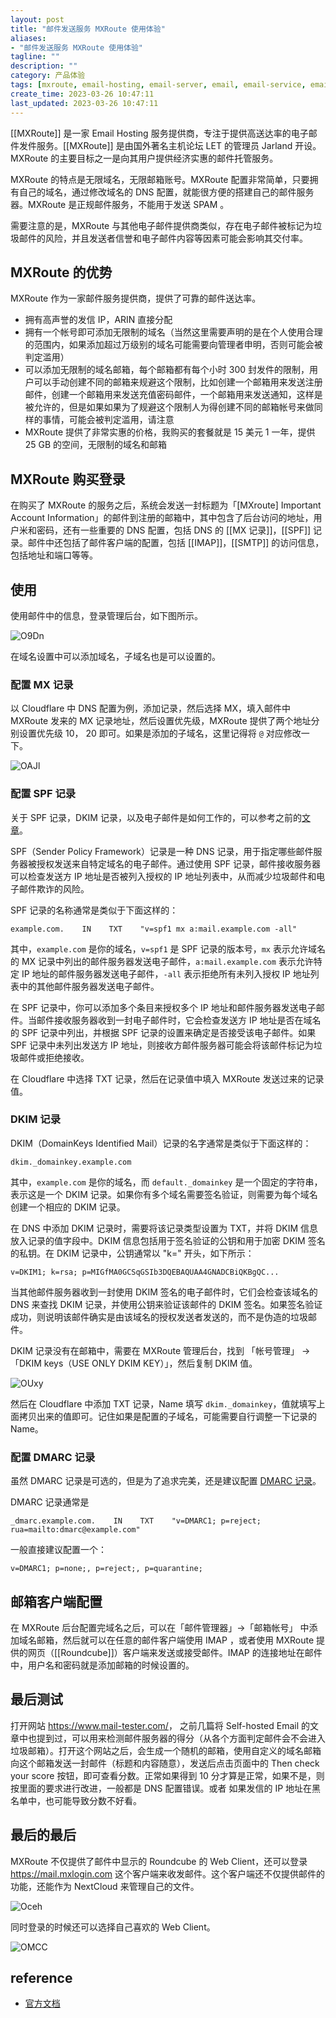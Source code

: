 ```yaml
---
layout: post
title: "邮件发送服务 MXRoute 使用体验"
aliases:
- "邮件发送服务 MXRoute 使用体验"
tagline: ""
description: ""
category: 产品体验
tags: [mxroute, email-hosting, email-server, email, email-service, email-route, provider,]
create_time: 2023-03-26 10:47:11
last_updated: 2023-03-26 10:47:11
---
```


[[MXRoute]] 是一家 Email Hosting 服务提供商，专注于提供高送达率的电子邮件发件服务。[[MXRoute]] 是由国外著名主机论坛 LET 的管理员 Jarland 开设。MXRoute 的主要目标之一是向其用户提供经济实惠的邮件托管服务。

MXRoute 的特点是无限域名，无限邮箱账号。MXRoute 配置非常简单，只要拥有自己的域名，通过修改域名的 DNS 配置，就能很方便的搭建自己的邮件服务器。MXRoute 是正规邮件服务，不能用于发送 SPAM 。

需要注意的是，MXRoute 与其他电子邮件提供商类似，存在电子邮件被标记为垃圾邮件的风险，并且发送者信誉和电子邮件内容等因素可能会影响其交付率。

## MXRoute 的优势

MXRoute 作为一家邮件服务提供商，提供了可靠的邮件送达率。

- 拥有高声誉的发信 IP，ARIN 直接分配
- 拥有一个帐号即可添加无限制的域名（当然这里需要声明的是在个人使用合理的范围内，如果添加超过万级别的域名可能需要向管理者申明，否则可能会被判定滥用）
- 可以添加无限制的域名邮箱，每个邮箱都有每个小时 300 封发件的限制，用户可以手动创建不同的邮箱来规避这个限制，比如创建一个邮箱用来发送注册邮件，创建一个邮箱用来发送充值密码邮件，一个邮箱用来发送通知，这样是被允许的，但是如果如果为了规避这个限制人为得创建不同的邮箱帐号来做同样的事情，可能会被判定滥用，请注意
- MXRoute 提供了非常实惠的价格，我购买的套餐就是 15 美元 1 一年，提供 25 GB 的空间，无限制的域名和邮箱

## MXRoute 购买登录

在购买了 MXRoute 的服务之后，系统会发送一封标题为「[MXroute] Important Account Information」的邮件到注册的邮箱中，其中包含了后台访问的地址，用户米和密码，还有一些重要的 DNS 配置，包括 DNS 的 [[MX 记录]]，[[SPF]] 记录。邮件中还包括了邮件客户端的配置，包括 [[IMAP]]，[[SMTP]] 的访问信息，包括地址和端口等等。

## 使用

使用邮件中的信息，登录管理后台，如下图所示。

![O9Dn](https://photo.einverne.info/images/2023/03/26/O9Dn.png)

在域名设置中可以添加域名，子域名也是可以设置的。

### 配置 MX 记录

以 Cloudflare 中 DNS 配置为例，添加记录，然后选择 MX，填入邮件中 MXRoute 发来的 MX 记录地址，然后设置优先级，MXRoute 提供了两个地址分别设置优先级 10， 20 即可。如果是添加的子域名，这里记得将 `@` 对应修改一下。

![OAJl](https://photo.einverne.info/images/2023/03/26/OAJl.png)

### 配置 SPF 记录

关于 SPF 记录，DKIM 记录，以及电子邮件是如何工作的，可以参考之前的[文章](/post/2022/03/how-email-send-and-receive.html)。

SPF（Sender Policy Framework）记录是一种 DNS 记录，用于指定哪些邮件服务器被授权发送来自特定域名的电子邮件。通过使用 SPF 记录，邮件接收服务器可以检查发送方 IP 地址是否被列入授权的 IP 地址列表中，从而减少垃圾邮件和电子邮件欺诈的风险。

SPF 记录的名称通常是类似于下面这样的：

```
example.com.    IN    TXT    "v=spf1 mx a:mail.example.com -all"
```

其中，`example.com` 是你的域名，`v=spf1` 是 SPF 记录的版本号，`mx` 表示允许域名的 MX 记录中列出的邮件服务器发送电子邮件，`a:mail.example.com` 表示允许特定 IP 地址的邮件服务器发送电子邮件，`-all` 表示拒绝所有未列入授权 IP 地址列表中的其他邮件服务器发送电子邮件。

在 SPF 记录中，你可以添加多个条目来授权多个 IP 地址和邮件服务器发送电子邮件。当邮件接收服务器收到一封电子邮件时，它会检查发送方 IP 地址是否在域名的 SPF 记录中列出，并根据 SPF 记录的设置来确定是否接受该电子邮件。如果 SPF 记录中未列出发送方 IP 地址，则接收方邮件服务器可能会将该邮件标记为垃圾邮件或拒绝接收。

在 Cloudflare 中选择 TXT 记录，然后在记录值中填入 MXRoute 发送过来的记录值。

### DKIM 记录

DKIM（DomainKeys Identified Mail）记录的名字通常是类似于下面这样的：

```
dkim._domainkey.example.com
```

其中，`example.com` 是你的域名，而 `default._domainkey` 是一个固定的字符串，表示这是一个 DKIM 记录。如果你有多个域名需要签名验证，则需要为每个域名创建一个相应的 DKIM 记录。

在 DNS 中添加 DKIM 记录时，需要将该记录类型设置为 TXT，并将 DKIM 信息放入记录的值字段中。DKIM 信息包括用于签名验证的公钥和用于加密 DKIM 签名的私钥。在 DKIM 记录中，公钥通常以 "k=" 开头，如下所示：

```
v=DKIM1; k=rsa; p=MIGfMA0GCSqGSIb3DQEBAQUAA4GNADCBiQKBgQC...
```

当其他邮件服务器收到一封使用 DKIM 签名的电子邮件时，它们会检查该域名的 DNS 来查找 DKIM 记录，并使用公钥来验证该邮件的 DKIM 签名。如果签名验证成功，则说明该邮件确实是由该域名的授权发送者发送的，而不是伪造的垃圾邮件。

DKIM 记录没有在邮箱中，需要在 MXRoute 管理后台，找到 「帐号管理」 -> 「DKIM keys（USE ONLY DKIM KEY）」，然后复制 DKIM 值。

![OUxy](https://photo.einverne.info/images/2023/03/26/OUxy.png)

然后在 Cloudflare 中添加 TXT 记录，Name 填写 `dkim._domainkey`，值就填写上面拷贝出来的值即可。记住如果是配置的子域名，可能需要自行调整一下记录的 Name。

### 配置 DMARC 记录

虽然 DMARC 记录是可选的，但是为了追求完美，还是建议配置 [DMARC 记录](/post/2022/03/what-is-dmarc.html)。

DMARC 记录通常是

```
_dmarc.example.com.    IN    TXT    "v=DMARC1; p=reject; rua=mailto:dmarc@example.com"
```

一般直接建议配置一个：

```
v=DMARC1; p=none;, p=reject;, p=quarantine;
```

## 邮箱客户端配置

在 MXRoute 后台配置完域名之后，可以在「邮件管理器」->「邮箱帐号」 中添加域名邮箱，然后就可以在任意的邮件客户端使用 IMAP ，或者使用 MXRoute 提供的网页（[[Roundcube]]）客户端来发送或接受邮件。IMAP 的连接地址在邮件中，用户名和密码就是添加邮箱的时候设置的。

## 最后测试

打开网站 <https://www.mail-tester.com/>， 之前几篇将 Self-hosted Email 的文章中也提到过，可以用来检测邮件服务器的得分（从各个方面判定邮件会不会进入垃圾邮箱）。打开这个网站之后，会生成一个随机的邮箱，使用自定义的域名邮箱向这个邮箱发送一封邮件（标题和内容随意），发送后点击页面中的 Then check your score 按钮，即可查看分数。正常如果得到 10 分才算是正常，如果不是，则按里面的要求进行改进，一般都是 DNS 配置错误。或者 如果发信的 IP 地址在黑名单中，也可能导致分数不好看。

## 最后的最后

MXRoute 不仅提供了邮件中显示的 Roundcube 的 Web Client，还可以登录 <https://mail.mxlogin.com> 这个客户端来收发邮件。这个客户端还不仅提供邮件的功能，还能作为 NextCloud 来管理自己的文件。

![Oceh](https://photo.einverne.info/images/2023/03/28/Oceh.png)

同时登录的时候还可以选择自己喜欢的 Web Client。

![OMCC](https://photo.einverne.info/images/2023/03/28/OMCC.png)

## reference

- [官方文档](https://mxroutedocs.com/dns/cloudflare/)
